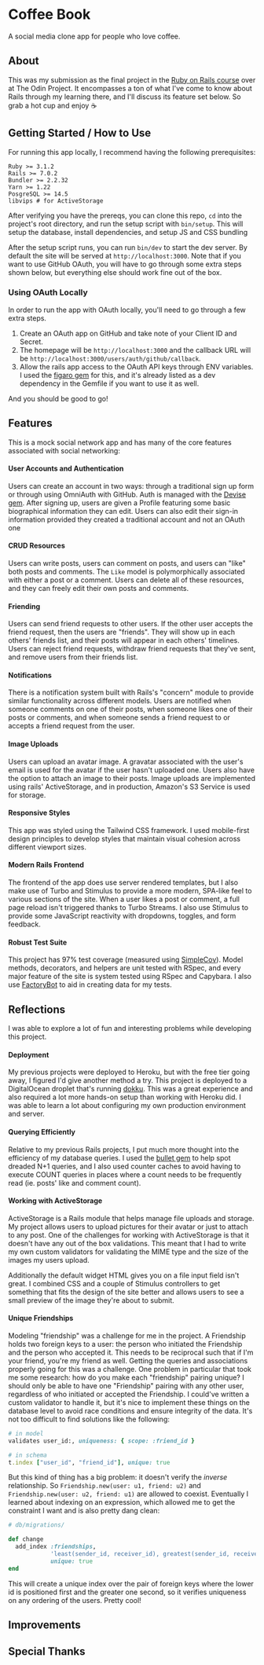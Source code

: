 # Coffee Book

A social media clone app for people who love coffee.

## About

This was my submission as the final project in the [Ruby on Rails course](https://www.theodinproject.com/paths/full-stack-ruby-on-rails/courses/ruby-on-rails) over at The Odin Project. It encompasses a ton of what I've come to know about Rails through my learning there, and I'll discuss its feature set below. So grab a hot cup and enjoy :coffee:

## Getting Started / How to Use

For running this app locally, I recommend having the following prerequisites:

```
Ruby >= 3.1.2
Rails >= 7.0.2
Bundler >= 2.2.32
Yarn >= 1.22
PosgreSQL >= 14.5
libvips # for ActiveStorage
```

After verifying you have the prereqs, you can clone this repo, `cd` into the project's root directory, and run the setup script with `bin/setup`. This will setup the database, install dependencies, and setup JS and CSS bundling

After the setup script runs, you can run `bin/dev` to start the dev server. By default the site will be served at `http://localhost:3000`. Note that if you want to use GitHub OAuth, you will have to go through some extra steps shown below, but everything else should work fine out of the box.

### Using OAuth Locally

In order to run the app with OAuth locally, you'll need to go through a few extra steps.

1. Create an OAuth app on GitHub and take note of your Client ID and Secret.
2. The homepage will be `http://localhost:3000` and the callback URL will be `http://localhost:3000/users/auth/github/callback`.
3. Allow the rails app access to the OAuth API keys through ENV variables. I used the [figaro gem](https://github.com/laserlemon/figaro) for this, and it's already listed as a dev dependency in the Gemfile if you want to use it as well.

And you should be good to go!

## Features

This is a mock social network app and has many of the core features associated with social networking:

#### User Accounts and Authentication
Users can create an account in two ways: through a traditional sign up form or through using OmniAuth with GitHub. Auth is managed with the [Devise gem](https://github.com/heartcombo/devise). After signing up, users are given a Profile featuring some basic biographical information they can edit. Users can also edit their sign-in information provided they created a traditional account and not an OAuth one

#### CRUD Resources
Users can write posts, users can comment on posts, and users can "like" both posts and comments. The `Like` model is polymorphically associated with either a post or a comment. Users can delete all of these resources, and they can freely edit their own posts and comments.

#### Friending
Users can send friend requests to other users. If the other user accepts the friend request, then the users are "friends". They will show up in each others' friends list, and their posts will appear in each others' timelines. Users can reject friend requests, withdraw friend requests that they've sent, and remove users from their friends list.

#### Notifications
There is a notification system built with Rails's "concern" module to provide similar functionality across different models. Users are notified when someone comments on one of their posts, when someone likes one of their posts or comments, and when someone sends a friend request to or accepts a friend request from the user.

#### Image Uploads
Users can upload an avatar image. A gravatar associated with the user's email is used for the avatar if the user hasn't uploaded one. Users also have the option to attach an image to their posts. Image uploads are implemented using rails' ActiveStorage, and in production, Amazon's S3 Service is used for storage.

#### Responsive Styles
This app was styled using the Tailwind CSS framework. I used mobile-first design principles to develop styles that maintain visual cohesion across different viewport sizes.

#### Modern Rails Frontend
The frontend of the app does use server rendered templates, but I also make use of Turbo and Stimulus to provide a more modern, SPA-like feel to various sections of the site. When a user likes a post or comment, a full page reload isn't triggered thanks to Turbo Streams. I also use Stimulus to provide some JavaScript reactivity with dropdowns, toggles, and form feedback.

#### Robust Test Suite
This project has 97% test coverage (measured using [SimpleCov](https://github.com/simplecov-ruby/simplecov)). Model methods, decorators, and helpers are unit tested with RSpec, and every major feature of the site is system tested using RSpec and Capybara. I also use [FactoryBot](https://github.com/thoughtbot/factory_bot_rails) to aid in creating data for my tests.

## Reflections

I was able to explore a lot of fun and interesting problems while developing this project.

#### Deployment

My previous projects were deployed to Heroku, but with the free tier going away, I figured I'd give another method a try. This project is deployed to a DigitalOcean droplet that's running [dokku](https://github.com/dokku/dokku). This was a great experience and also required a lot more hands-on setup than working with Heroku did. I was able to learn a lot about configuring my own production environment and server.

#### Querying Efficiently

Relative to my previous Rails projects, I put much more thought into the efficiency of my database queries. I used the [bullet gem](https://github.com/flyerhzm/bullet) to help spot dreaded N+1 queries, and I also used counter caches to avoid having to execute COUNT queries in places where a count needs to be frequently read (ie. posts' like and comment count).

#### Working with ActiveStorage

ActiveStorage is a Rails module that helps manage file uploads and storage. My project allows users to upload pictures for their avatar or just to attach to any post. One of the challenges for working with ActiveStorage is that it doesn't have any out of the box validations. This meant that I had to write my own custom validators for validating the MIME type and the size of the images my users upload.

Additionally the default widget HTML gives you on a file input field isn't great. I combined CSS and a couple of Stimulus controllers to get something that fits the design of the site better and allows users to see a small preview of the image they're about to submit.

#### Unique Friendships

Modeling "friendship" was a challenge for me in the project. A Friendship holds two foreign keys to a user: the person who initiated the Friendship and the person who accepted it. This needs to be reciprocal such that if I'm your friend, you're my friend as well. Getting the queries and associations properly going for this was a challenge. One problem in particular that took me some research: how do you make each "friendship" pairing unique? I should only be able to have one "Friendship" pairing with any other user, regardless of who initiated or accepted the Friendship. I could've written a custom validator to handle it, but it's nice to implement these things on the database level to avoid race conditions and ensure integrity of the data. It's not too difficult to find solutions like the following:

```rb
# in model
validates user_id:, uniqueness: { scope: :friend_id }

# in schema
t.index ["user_id", "friend_id"], unique: true
```
But this kind of thing has a big problem: it doesn't verify the _inverse_ relationship. So `Friendship.new(user: u1, friend: u2)` and `Friendship.new(user: u2, friend: u1)` are allowed to coexist. Eventually I learned about indexing on an expression, which allowed me to get the constraint I want and is also pretty dang clean:

```rb
# db/migrations/

def change
  add_index :friendships,
            'least(sender_id, receiver_id), greatest(sender_id, receiver_id)',
            unique: true
end
```
This will create a unique index over the pair of foreign keys where the lower id is positioned first and the greater one second, so it verifies uniqueness on any ordering of the users. Pretty cool!

## Improvements

## Special Thanks

